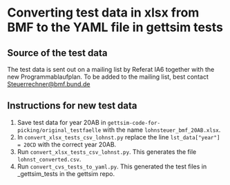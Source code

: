 # Converting test data in xlsx from BMF to the YAML file in gettsim tests

## Source of the test data
The test data is sent out on a mailing list by Referat IA6 together with the new Programmablaufplan. To be added to the mailing list, best contact Steuerrechner@bmf.bund.de

## Instructions for new test data
1. Save test data for year 20AB in `gettsim-code-for-picking/original_testfaelle` with the name `lohnsteuer_bmf_20AB.xlsx`.
2. In `convert_xlsx_tests_csv_lohnst.py` replace the line `lst_data["year"] = 20CD` with the correct year 20AB.
3. Run `convert_xlsx_tests_csv_lohnst.py`. This generates the file `lohnst_converted.csv`.
4. Run `convert_cvs_tests_to_yaml.py`. This generated the test files in _gettsim_tests in the gettsim repo.
